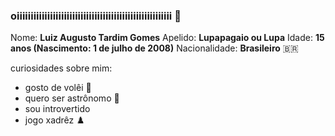 ### oiiiiiiiiiiiiiiiiiiiiiiiiiiiiiiiiiiiiiiiiiiiiiiiiiiiiiiii 👋

Nome: **Luiz Augusto Tardim Gomes**
Apelido: **Lupapagaio ou Lupa**
Idade: **15 anos (Nascimento: 1 de julho de 2008)**
Nacionalidade: **Brasileiro** 🇧🇷

curiosidades sobre mim:

- gosto de volêi 🏐
- quero ser astrônomo 🔭
-  sou introvertido
- jogo xadrêz ♟️
